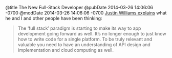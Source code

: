 @title The New Full-Stack Developer
@pubDate 2014-03-26 14:06:06 -0700
@modDate 2014-03-26 14:06:06 -0700
<a href="http://carpeaqua.com/2014/03/26/the-parts-of-your-platform/">Justin Williams explains</a> what he and I and other people have been thinking:

>The ‘full stack’ paradigm is starting to make its way to app development going forward as well. It’s no longer enough to just know how to write code for a single platform. To be truly relevant and valuable you need to have an understanding of API design and implementation and cloud computing as well.
